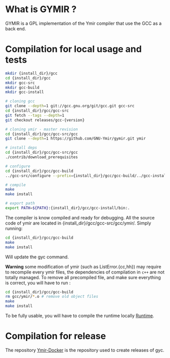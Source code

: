 # What is GYMIR ? 

GYMIR is a GPL implementation of the Ymir compiler that use the GCC as a back end.

# Compilation for local usage and tests


```bash 
mkdir {install_dir}/gcc
cd {install_dir}/gcc
mkdir gcc-src
mkdir gcc-build
mkdir gcc-install

# cloning gcc
git clone --depth=1 git://gcc.gnu.org/git/gcc.git gcc-src
cd {install_dir}/gcc/gcc-src
git fetch --tags --depth=1
git checkout releases/gcc-{version}

# cloning ymir - master revision
cd {install_dir}/gcc/gcc-src/gcc
git clone --depth=1 https://github.com/GNU-Ymir/gymir.git ymir

# install deps
cd {install_dir}/gcc/gcc-src/gcc
./contrib/download_prerequisites

# configure
cd {install_dir}/gcc/gcc-build
../gcc-src/configure --prefix={install_dir}/gcc/gcc-build/../gcc-install --enable-languages=c,ymir --disable-bootstrap --disable-multilib

# compile
make
make install

# export path
export PATH=${PATH}:{install_dir}/gcc/gcc-install/bin:.
```

The compiler is know compiled and ready for debugging.
All the source code of ymir are located in {install_dir}/gcc/gcc-src/gcc/ymir/.
Simply running:

```bash
cd {install_dir}/gcc/gcc-build
make
make install
```
Will update the gyc command.

**Warning** some modification of ymir (such as ListError.{cc,hh}) may
  require to recompile every ymir files, the dependencies of
  compilation in `c++` are not totally managed.
To remove all precompiled file, and make sure everything is correct, you will have to run :

```bash
cd {install_dir}/gcc/gcc-build
rm gcc/ymir/*.o # remove old object files
make
make install
```

To be fully usable, you will have to compile the runtime locally [Runtime](https://github.com/GNU-Ymir/yruntime).

# Compilation for release

The repository [Ymir-Docker](https://github.com/GNU-Ymir/Ymir-Docker) is the repository used to create releases of gyc.